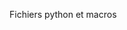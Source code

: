 <!--- 
- 👋 Hi, I’m @afronvil
- 👀 I’m interested in morphogenesis 
- 🌱 I’m currently learning ...
- 💞️ I’m looking to collaborate on ...
- 📫 How to reach me ...


afronvil/afronvil is a ✨ special ✨ repository because its `README.md` (this file) appears on your GitHub profile.
You can click the Preview link to take a look at your changes.
--->
Fichiers python et macros
